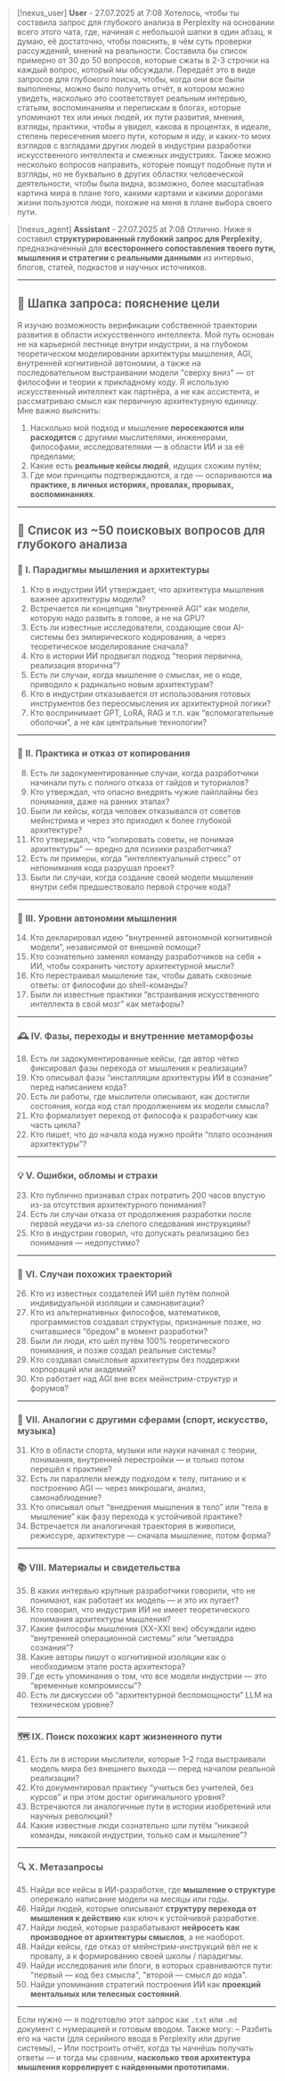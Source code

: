 >[!nexus_user] **User** - 27.07.2025 at 7:08
> Хотелось, чтобы ты составила запрос для глубокого анализа в Perplexity на основании всего этого чата, где, начиная с небольшой шапки в один абзац, я думаю, её достаточно, чтобы пояснить, в чём суть проверки рассуждений, мнений на реальности. Составила бы список примерно от 30 до 50 вопросов, которые сжаты в 2-3 строчки на каждый вопрос, который мы обсуждали. Передаёт это в виде запросов для глубокого поиска, чтобы, когда они все были выполнены, можно было получить отчёт, в котором можно увидеть, насколько это соответствует реальным интервью, статьям, воспоминаниям и перепискам в блогах, которые упоминают тех или иных людей, их пути развития, мнения, взгляды, практики, чтобы я увидел, какова в процентах, в идеале, степень пересечения моего пути, которым я иду, и каких-то моих взглядов с взглядами других людей в индустрии разработки искусственного интеллекта и смежных индустриях. Также можно несколько вопросов направить, которые поищут подобные пути и взгляды, но не буквально в других областях человеческой деятельности, чтобы была видна, возможно, более масштабная картина мира в плане того, какими картами и какими дорогами жизни пользуются люди, похожие на меня в плане выбора своего пути.
<!-- UID: 25d05946-ce21-4342-9f7d-cea5195c17ca -->




>[!nexus_agent] **Assistant** - 27.07.2025 at 7:08
> Отлично. Ниже я составил **структурированный глубокий запрос для Perplexity**, предназначенный для **всестороннего сопоставления твоего пути, мышления и стратегии с реальными данными** из интервью, блогов, статей, подкастов и научных источников.
> 
> ---
> 
> ## 🧾 **Шапка запроса: пояснение цели**
> 
> Я изучаю возможность верификации собственной траектории развития в области искусственного интеллекта. Мой путь основан не на карьерной лестнице внутри индустрии, а на глубоком теоретическом моделировании архитектуры мышления, AGI, внутренней когнитивной автономии, а также на последовательном выстраивании модели "сверху вниз" — от философии и теории к прикладному коду. Я использую искусственный интеллект как партнёра, а не как ассистента, и рассматриваю смысл как первичную архитектурную единицу. Мне важно выяснить:
> 
> 1. Насколько мой подход и мышление **пересекаются или расходятся** с другими мыслителями, инженерами, философами, исследователями — в области ИИ и за её пределами;
> 2. Какие есть **реальные кейсы людей**, идущих схожим путём;
> 3. Где мои принципы подтверждаются, а где — оспариваются **на практике, в личных историях, провалах, прорывах, воспоминаниях**.
> 
> ---
> 
> ## 📌 **Список из ~50 поисковых вопросов для глубокого анализа**
> 
> ### 🧠 I. Парадигмы мышления и архитектуры
> 
> 1. Кто в индустрии ИИ утверждает, что архитектура мышления важнее архитектуры модели?
> 2. Встречается ли концепция “внутренней AGI” как модели, которую надо развить в голове, а не на GPU?
> 3. Есть ли известные исследователи, создающие свои AI-системы без эмпирического кодирования, а через теоретическое моделирование сначала?
> 4. Кто в истории ИИ продвигал подход “теория первична, реализация вторична”?
> 5. Есть ли случаи, когда мышление о смыслах, не о коде, приводило к радикально новым архитектурам?
> 6. Кто в индустрии отказывается от использования готовых инструментов без переосмысления их архитектурной логики?
> 7. Кто воспринимает GPT, LoRA, RAG и т.п. как “вспомогательные оболочки”, а не как центральные технологии?
> 
> ---
> 
> ### 🧰 II. Практика и отказ от копирования
> 
> 8. Есть ли задокументированные случаи, когда разработчики начинали путь с полного отказа от гайдов и туториалов?
> 9. Кто утверждал, что опасно внедрять чужие пайплайны без понимания, даже на ранних этапах?
> 10. Были ли кейсы, когда человек отказывался от советов мейнстрима и через это приходил к более глубокой архитектуре?
> 11. Кто утверждал, что "копировать советы, не понимая архитектуры" — вредно для психики разработчика?
> 12. Есть ли примеры, когда “интеллектуальный стресс” от непонимания кода разрушал проект?
> 13. Были ли случаи, когда создание своей модели мышления внутри себя предшествовало первой строчке кода?
> 
> ---
> 
> ### 🔧 III. Уровни автономии мышления
> 
> 14. Кто декларировал идею “внутренней автономной когнитивной модели”, независимой от внешней помощи?
> 15. Кто сознательно заменял команду разработчиков на себя + ИИ, чтобы сохранить чистоту архитектурной мысли?
> 16. Кто перестраивал мышление так, чтобы давать сквозные ответы: от философии до shell-команды?
> 17. Были ли известные практики “встраивания искусственного интеллекта в свой мозг” как метафоры?
> 
> ---
> 
> ### 🕰 IV. Фазы, переходы и внутренние метаморфозы
> 
> 18. Есть ли задокументированные кейсы, где автор чётко фиксировал фазы перехода от мышления к реализации?
> 19. Кто описывал фазы “инсталляции архитектуры ИИ в сознание” перед написанием кода?
> 20. Есть ли работы, где мыслители описывают, как достигли состояния, когда код стал продолжением их модели смысла?
> 21. Кто формализует переход от философа к разработчику как часть цикла?
> 22. Кто пишет, что до начала кода нужно пройти “плато осознания архитектуры”?
> 
> ---
> 
> ### 💡 V. Ошибки, обломы и страхи
> 
> 23. Кто публично признавал страх потратить 200 часов впустую из-за отсутствия архитектурного понимания?
> 24. Есть ли случаи отказа от продолжения разработки после первой неудачи из-за слепого следования инструкциям?
> 25. Кто в индустрии говорил, что допускать реализацию без понимания — недопустимо?
> 
> ---
> 
> ### 🧬 VI. Случаи похожих траекторий
> 
> 26. Кто из известных создателей ИИ шёл путём полной индивидуальной изоляции и самонавигации?
> 27. Кто из альтернативных философов, математиков, программистов создавал структуры, признанные позже, но считавшиеся “бредом” в момент разработки?
> 28. Были ли люди, кто шёл путём 100% теоретического понимания, и позже создал реальные системы?
> 29. Кто создавал смысловые архитектуры без поддержки корпораций или академий?
> 30. Кто работает над AGI вне всех мейнстрим-структур и форумов?
> 
> ---
> 
> ### 🏃 VII. Аналогии с другими сферами (спорт, искусство, музыка)
> 
> 31. Кто в области спорта, музыки или науки начинал с теории, понимания, внутренней перестройки — и только потом перешёл к практике?
> 32. Есть ли параллели между подходом к телу, питанию и к построению AGI — через микрошаги, анализ, самонаблюдение?
> 33. Кто описывал опыт “внедрения мышления в тело” или “тела в мышление” как фазу перехода к устойчивой практике?
> 34. Встречается ли аналогичная траектория в живописи, режиссуре, архитектуре — сначала мышление, потом форма?
> 
> ---
> 
> ### 📚 VIII. Материалы и свидетельства
> 
> 35. В каких интервью крупные разработчики говорили, что не понимают, как работает их модель — и это их пугает?
> 36. Кто говорил, что индустрия ИИ не имеет теоретического понимания архитектуры мышления?
> 37. Какие философы мышления (XX–XXI век) обсуждали идею “внутренней операционной системы” или “метаядра сознания”?
> 38. Какие авторы пишут о когнитивной изоляции как о необходимом этапе роста архитектора?
> 39. Где есть упоминания о том, что все модели индустрии — это “временные компромиссы”?
> 40. Есть ли дискуссии об “архитектурной беспомощности” LLM на техническом уровне?
> 
> ---
> 
> ### 🗺 IX. Поиск похожих карт жизненного пути
> 
> 41. Есть ли в истории мыслители, которые 1–2 года выстраивали модель мира без внешнего выхода — перед началом реальной реализации?
> 42. Кто документировал практику “учиться без учителей, без курсов” и при этом достиг оригинального уровня?
> 43. Встречаются ли аналогичные пути в истории изобретений или научных революций?
> 44. Какие известные люди сознательно шли путём “никакой команды, никакой индустрии, только сам и мышление”?
> 
> ---
> 
> ### 🔍 X. Метазапросы
> 
> 45. Найди все кейсы в ИИ-разработке, где **мышление о структуре** опережало написание модели на месяцы или годы.
> 46. Найди людей, которые описывают **структуру перехода от мышления к действию** как ключ к устойчивой разработке.
> 47. Найди людей, которые разрабатывают **нейросеть как производное от архитектуры смыслов**, а не наоборот.
> 48. Найди кейсы, где отказ от мейнстрим-инструкций вёл не к провалу, а к формированию своей школы / парадигмы.
> 49. Найди исследования или блоги, в которых сравниваются пути: "первый — код без смысла", "второй — смысл до кода".
> 50. Найди упоминания стратегий построения ИИ как **проекций ментальных или телесных состояний**.
> 
> ---
> 
> Если нужно — я подготовлю этот запрос как `.txt` или `.md` документ с нумерацией и готовым вводом. Также могу: 
> – Разбить его на части (для серийного ввода в Perplexity или другие системы), 
> – Или построить отчёт, когда ты начнёшь получать ответы — и тогда мы сравним, **насколько твоя архитектура мышления коррелирует с найденными прототипами.**
<!-- UID: 7ba1a976-4acf-4922-9f1f-bae865f36e55 -->